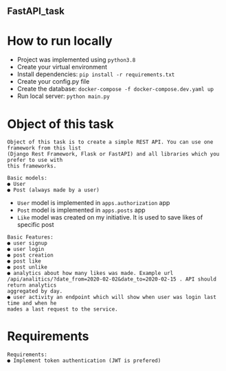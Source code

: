 ## FastAPI_task

# How to run locally
- Project was implemented using `python3.8`
- Create your virtual environment
- Install dependencies: `pip install -r requirements.txt`
- Create your config.py file
- Create the database: `docker-compose -f docker-compose.dev.yaml up`
- Run local server: `python main.py`

# Object of this task
```
Object of this task is to create a simple REST API. You can use one framework from this list 
(Django Rest Framework, Flask or FastAPI) and all libraries which you prefer to use with 
this frameworks.
```
``` 
Basic models:
● User
● Post (always made by a user)
```
- `User` model is implemented in `apps.authorization` app
- `Post` model is implemented in `apps.posts` app
- `Like` model was created on my initiative. It is used to save likes of specific post
```
Basic Features:
● user signup
● user login
● post creation
● post like
● post unlike
● analytics about how many likes was made. Example url 
/api/analitics/?date_from=2020-02-02&date_to=2020-02-15 . API should return analytics 
aggregated by day.
● user activity an endpoint which will show when user was login last time and when he 
mades a last request to the service.
```

# Requirements
```
Requirements:
● Implement token authentication (JWT is prefered)
```
